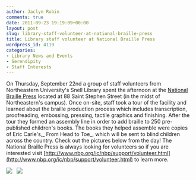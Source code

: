 ```yaml
---
author: Jaclyn Rubin
comments: true
date: 2011-09-23 19:19:09+00:00
layout: post
slug: library-staff-volunteer-at-national-braille-press
title: Library staff volunteer at National Braille Press
wordpress_id: 4119
categories:
- Library News and Events
- Serendipity
- Staff Interests
---
```


On Thursday, September 22nd a group of staff volunteers from Northeastern University's Snell Library spent the afternoon at the [National Braille Press](http://www.nbp.org/) located at 88 Saint Stephen Street (in the midst of Northeastern's campus). Once on-site, staff took a tour of the facility and learned about the braille production process which includes transcription, proofreading, embossing, pressing, tactile graphics and finishing. After the tour they formed an assembly line in order to add braille to 250 pre-published children's books. The books they helped assemble were copies of Eric Carle's,_ From Head to Toe_, which will be sent to blind children across the country. Check out the pictures below from the day! The National Braille Press is always looking for volunteers so if you are interested visit [http://www.nbp.org/ic/nbp/support/volunteer.html](http://www.nbp.org/ic/nbp/support/volunteer.html) to learn more.

[![](http://www.lib.neu.edu/snippets/wp-content/uploads/2011/09/DSC06679-300x200.jpg)](http://www.lib.neu.edu/snippets/wp-content/uploads/2011/09/DSC06679.jpg)   [![](http://www.lib.neu.edu/snippets/wp-content/uploads/2011/09/DSC06670-1-e1316799450201-200x300.jpg)](http://www.lib.neu.edu/snippets/wp-content/uploads/2011/09/DSC06670-1.jpg)
